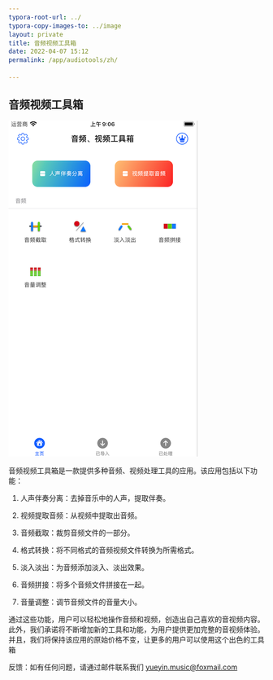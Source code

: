 ```yaml
---
typora-root-url: ../
typora-copy-images-to: ../image
layout: private
title: 音频视频工具箱
date: 2022-04-07 15:12
permalink: /app/audiotools/zh/

---
```


## 音频视频工具箱







![image-20230422091513016](/image/image-20230422091513016.png)

音频视频工具箱是一款提供多种音频、视频处理工具的应用。该应用包括以下功能：

1. 人声伴奏分离：去掉音乐中的人声，提取伴奏。

2. 视频提取音频：从视频中提取出音频。

3. 音频截取：裁剪音频文件的一部分。

4. 格式转换：将不同格式的音频视频文件转换为所需格式。

5. 淡入淡出：为音频添加淡入、淡出效果。

6. 音频拼接：将多个音频文件拼接在一起。

7. 音量调整：调节音频文件的音量大小。

通过这些功能，用户可以轻松地操作音频和视频，创造出自己喜欢的音视频内容。此外，我们承诺将不断增加新的工具和功能，为用户提供更加完整的音视频体验。并且，我们将保持该应用的原始价格不变，让更多的用户可以使用这个出色的工具箱



反馈：如有任何问题，请通过邮件联系我们 yueyin.music@foxmail.com





